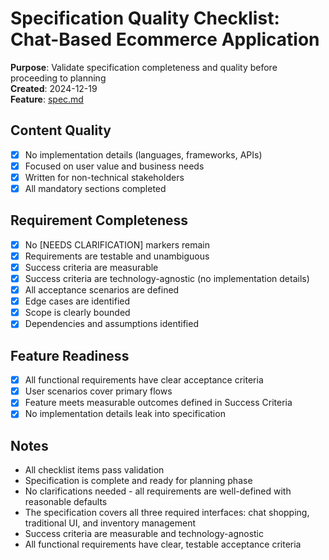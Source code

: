 # Specification Quality Checklist: Chat-Based Ecommerce Application

**Purpose**: Validate specification completeness and quality before proceeding to planning  
**Created**: 2024-12-19  
**Feature**: [spec.md](./spec.md)

## Content Quality

- [x] No implementation details (languages, frameworks, APIs)
- [x] Focused on user value and business needs
- [x] Written for non-technical stakeholders
- [x] All mandatory sections completed

## Requirement Completeness

- [x] No [NEEDS CLARIFICATION] markers remain
- [x] Requirements are testable and unambiguous
- [x] Success criteria are measurable
- [x] Success criteria are technology-agnostic (no implementation details)
- [x] All acceptance scenarios are defined
- [x] Edge cases are identified
- [x] Scope is clearly bounded
- [x] Dependencies and assumptions identified

## Feature Readiness

- [x] All functional requirements have clear acceptance criteria
- [x] User scenarios cover primary flows
- [x] Feature meets measurable outcomes defined in Success Criteria
- [x] No implementation details leak into specification

## Notes

- All checklist items pass validation
- Specification is complete and ready for planning phase
- No clarifications needed - all requirements are well-defined with reasonable defaults
- The specification covers all three required interfaces: chat shopping, traditional UI, and inventory management
- Success criteria are measurable and technology-agnostic
- All functional requirements have clear, testable acceptance criteria
